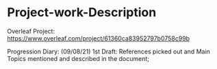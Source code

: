 # Project-work-Description

Overleaf Project: https://www.overleaf.com/project/61360ca83952797b0758c99b

Progression Diary:
(09/08/21) 1st Draft: References picked out and Main Topics mentioned and described in the document;
